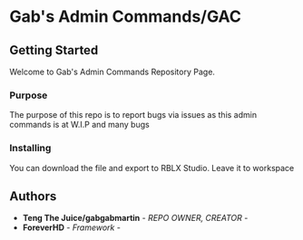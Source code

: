 # Gab's Admin Commands/GAC



## Getting Started
Welcome to Gab's Admin Commands Repository Page.

### Purpose

The purpose of this repo is to report bugs via issues as this admin commands is at W.I.P and many bugs

### Installing

You can download the file and export to RBLX Studio. Leave it to workspace

## Authors

  - **Teng The Juice/gabgabmartin** - *REPO OWNER, CREATOR* -
  - **ForeverHD** - *Framework* -
